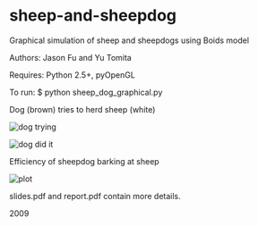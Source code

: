 sheep-and-sheepdog
==================

Graphical simulation of sheep and sheepdogs using Boids model

Authors:
  Jason Fu and   Yu Tomita

Requires:
  Python 2.5+,   pyOpenGL

To run:
  $ python sheep_dog_graphical.py


Dog (brown) tries to herd sheep (white)

![dog trying](https://raw.github.com/nekobon/sheep-and-sheepdog/master/dog_trying.png)

![dog did it](https://raw.github.com/nekobon/sheep-and-sheepdog/master/dog_didit.png)

Efficiency of sheepdog barking at sheep

![plot](https://raw.github.com/nekobon/sheep-and-sheepdog/master/herding_efficiency.png)


slides.pdf and report.pdf contain more details.

2009
